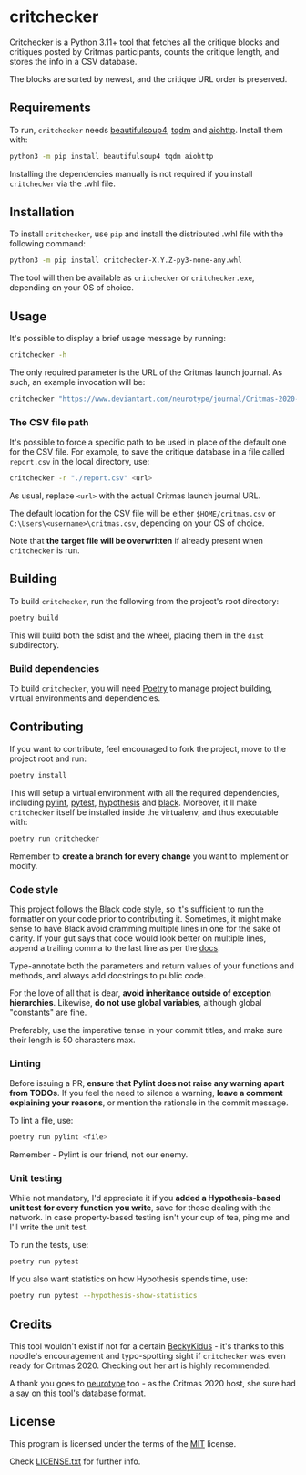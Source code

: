 # critchecker

Critchecker is a Python 3.11+ tool that fetches all the critique blocks and
critiques posted by Critmas participants, counts the critique length, and
stores the info in a CSV database.

The blocks are sorted by newest, and the critique URL order is preserved.

## Requirements

To run, `critchecker` needs [beautifulsoup4], [tqdm] and [aiohttp].
Install them with:

```bash
python3 -m pip install beautifulsoup4 tqdm aiohttp
```

Installing the dependencies manually is not required if you install
`critchecker` via the .whl file.

## Installation

To install `critchecker`, use `pip` and install the distributed .whl file with
the following command:

```bash
python3 -m pip install critchecker-X.Y.Z-py3-none-any.whl
```

The tool will then be available as `critchecker` or `critchecker.exe`,
depending on your OS of choice.

## Usage

It's possible to display a brief usage message by running:

```bash
critchecker -h
```

The only required parameter is the URL of the Critmas launch journal. As such,
an example invocation will be:

```bash
critchecker "https://www.deviantart.com/neurotype/journal/Critmas-2020-HERE-WE-GO-864966965"
```

### The CSV file path

It's possible to force a specific path to be used in place of the default one
for the CSV file.
For example, to save the critique database in a file called `report.csv` in the
local directory, use:

```bash
critchecker -r "./report.csv" <url>
```

As usual, replace `<url>` with the actual Critmas launch journal URL.

The default location for the CSV file will be either `$HOME/critmas.csv` or
`C:\Users\<username>\critmas.csv`, depending on your OS of choice.

Note that **the target file will be overwritten** if already present when
`critchecker` is run.

## Building

To build `critchecker`, run the following from the project's root directory:

```bash
poetry build
```

This will build both the sdist and the wheel, placing them in the `dist`
subdirectory.

### Build dependencies

To build `critchecker`, you will need [Poetry] to manage project building,
virtual environments and dependencies.

## Contributing

If you want to contribute, feel encouraged to fork the project, move to the
project root and run:

```bash
poetry install
```

This will setup a virtual environment with all the required dependencies,
including [pylint], [pytest], [hypothesis] and [black].
Moreover, it'll make `critchecker` itself be installed inside the virtualenv,
and thus executable with:

```bash
poetry run critchecker
```

Remember to **create a branch for every change** you want to implement or
modify.

### Code style

This project follows the Black code style, so it's sufficient to run the
formatter on your code prior to contributing it.
Sometimes, it might make sense to have Black avoid cramming multiple lines in
one for the sake of clarity. If your gut says that code would look better on
multiple lines, append a trailing comma to the last line as per the [docs].

Type-annotate both the parameters and return values of your functions and
methods, and always add docstrings to public code.

For the love of all that is dear, **avoid inheritance outside of exception
hierarchies**. Likewise, **do not use global variables**, although global
"constants" are fine.

Preferably, use the imperative tense in your commit titles, and make sure their
length is 50 characters max.

### Linting

Before issuing a PR, **ensure that Pylint does not raise any warning apart from
TODOs**.
If you feel the need to silence a warning, **leave a comment explaining your
reasons**, or mention the rationale in the commit message.

To lint a file, use:

```bash
poetry run pylint <file>
```

Remember - Pylint is our friend, not our enemy.

### Unit testing

While not mandatory, I'd appreciate it if you **added a Hypothesis-based unit
test for every function you write**, save for those dealing with the network.
In case property-based testing isn't your cup of tea, ping me and I'll write
the unit test.

To run the tests, use:

```bash
poetry run pytest
```

If you also want statistics on how Hypothesis spends time, use:

```bash
poetry run pytest --hypothesis-show-statistics
```

## Credits

This tool wouldn't exist if not for a certain [BeckyKidus] - it's thanks to
this noodle's encouragement and typo-spotting sight if `critchecker` was even
ready for Critmas 2020.
Checking out her art is highly recommended.

A thank you goes to [neurotype] too - as the Critmas 2020 host, she sure had
a say on this tool's database format.

## License

This program is licensed under the terms of the [MIT] license.

Check [LICENSE.txt] for further info.


[beautifulsoup4]:https://www.crummy.com/software/BeautifulSoup/
[tqdm]:https://tqdm.github.io/
[aiohttp]:https://docs.aiohttp.org/
[poetry]:https://python-poetry.org/
[pylint]:https://pylint.readthedocs.io/
[pytest]:https://pytest.org/
[hypothesis]:https://hypothesis.readthedocs.io/
[black]:https://black.readthedocs.io/
[docs]:https://black.readthedocs.io/en/stable/the_black_code_style/current_style.html#the-magic-trailing-comma
[BeckyKidus]:https://www.deviantart.com/beckykidus
[neurotype]:https://www.deviantart.com/neurotype
[MIT]:https://choosealicense.com/licenses/mit/
[LICENSE.txt]:./LICENSE.txt
